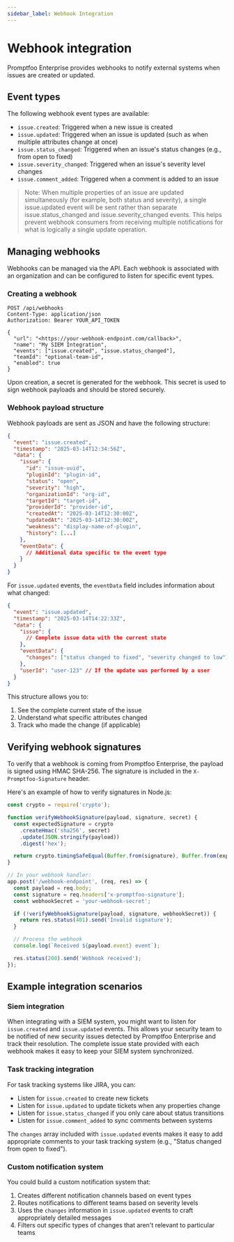 ```yaml
---
sidebar_label: Webhook Integration
---
```


# Webhook integration

Promptfoo Enterprise provides webhooks to notify external systems when issues are created or updated.

## Event types

The following webhook event types are available:

- `issue.created`: Triggered when a new issue is created
- `issue.updated`: Triggered when an issue is updated (such as when multiple attributes change at once)
- `issue.status_changed`: Triggered when an issue's status changes (e.g., from open to fixed)
- `issue.severity_changed`: Triggered when an issue's severity level changes
- `issue.comment_added`: Triggered when a comment is added to an issue

> Note: When multiple properties of an issue are updated simultaneously (for example, both status and severity), a single issue.updated event will be sent rather than separate issue.status_changed and issue.severity_changed events. This helps prevent webhook consumers from receiving multiple notifications for what is logically a single update operation.

## Managing webhooks

Webhooks can be managed via the API. Each webhook is associated with an organization and can be configured to listen for specific event types.

### Creating a webhook

```
POST /api/webhooks
Content-Type: application/json
Authorization: Bearer YOUR_API_TOKEN

{
  "url": "<https://your-webhook-endpoint.com/callback>",
  "name": "My SIEM Integration",
  "events": ["issue.created", "issue.status_changed"],
  "teamId": "optional-team-id",
  "enabled": true
}

```

Upon creation, a secret is generated for the webhook. This secret is used to sign webhook payloads and should be stored securely.

### Webhook payload structure

Webhook payloads are sent as JSON and have the following structure:

```json
{
  "event": "issue.created",
  "timestamp": "2025-03-14T12:34:56Z",
  "data": {
    "issue": {
      "id": "issue-uuid",
      "pluginId": "plugin-id",
      "status": "open",
      "severity": "high",
      "organizationId": "org-id",
      "targetId": "target-id",
      "providerId": "provider-id",
      "createdAt": "2025-03-14T12:30:00Z",
      "updatedAt": "2025-03-14T12:30:00Z",
      "weakness": "display-name-of-plugin",
      "history": [...]
    },
    "eventData": {
      // Additional data specific to the event type
    }
  }
}

```

For `issue.updated` events, the `eventData` field includes information about what changed:

```json
{
  "event": "issue.updated",
  "timestamp": "2025-03-14T14:22:33Z",
  "data": {
    "issue": {
      // Complete issue data with the current state
    },
    "eventData": {
      "changes": ["status changed to fixed", "severity changed to low"]
    },
    "userId": "user-123" // If the update was performed by a user
  }
}
```

This structure allows you to:

1. See the complete current state of the issue
2. Understand what specific attributes changed
3. Track who made the change (if applicable)

## Verifying webhook signatures

To verify that a webhook is coming from Promptfoo Enterprise, the payload is signed using HMAC SHA-256. The signature is included in the `X-Promptfoo-Signature` header.

Here's an example of how to verify signatures in Node.js:

```jsx
const crypto = require('crypto');

function verifyWebhookSignature(payload, signature, secret) {
  const expectedSignature = crypto
    .createHmac('sha256', secret)
    .update(JSON.stringify(payload))
    .digest('hex');

  return crypto.timingSafeEqual(Buffer.from(signature), Buffer.from(expectedSignature));
}

// In your webhook handler:
app.post('/webhook-endpoint', (req, res) => {
  const payload = req.body;
  const signature = req.headers['x-promptfoo-signature'];
  const webhookSecret = 'your-webhook-secret';

  if (!verifyWebhookSignature(payload, signature, webhookSecret)) {
    return res.status(401).send('Invalid signature');
  }

  // Process the webhook
  console.log(`Received ${payload.event} event`);

  res.status(200).send('Webhook received');
});
```

## Example integration scenarios

### Siem integration

When integrating with a SIEM system, you might want to listen for `issue.created` and `issue.updated` events. This allows your security team to be notified of new security issues detected by Promptfoo Enterprise and track their resolution. The complete issue state provided with each webhook makes it easy to keep your SIEM system synchronized.

### Task tracking integration

For task tracking systems like JIRA, you can:

- Listen for `issue.created` to create new tickets
- Listen for `issue.updated` to update tickets when any properties change
- Listen for `issue.status_changed` if you only care about status transitions
- Listen for `issue.comment_added` to sync comments between systems

The `changes` array included with `issue.updated` events makes it easy to add appropriate comments to your task tracking system (e.g., "Status changed from open to fixed").

### Custom notification system

You could build a custom notification system that:

1. Creates different notification channels based on event types
2. Routes notifications to different teams based on severity levels
3. Uses the `changes` information in `issue.updated` events to craft appropriately detailed messages
4. Filters out specific types of changes that aren't relevant to particular teams
